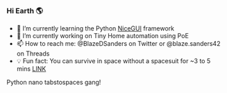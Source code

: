 ### Hi Earth 🌎

- 🌱 I’m currently learning the Python [NiceGUI](https://nicegui.io) framework
- 🔭 I’m currently working on Tiny Home automation using PoE
- 📫 How to reach me: @BlazeDSanders on Twitter or @blaze.sanders42 on Threads
- 💡 Fun fact: You can survive in space without a spacesuit for ~3 to 5 mins [LINK](http://teacherlink.ed.usu.edu/tlnasa/reference/imaginedvd/files/imagine/docs/ask_astro/answers/970603.html)

Python nano tabstospaces gang!
